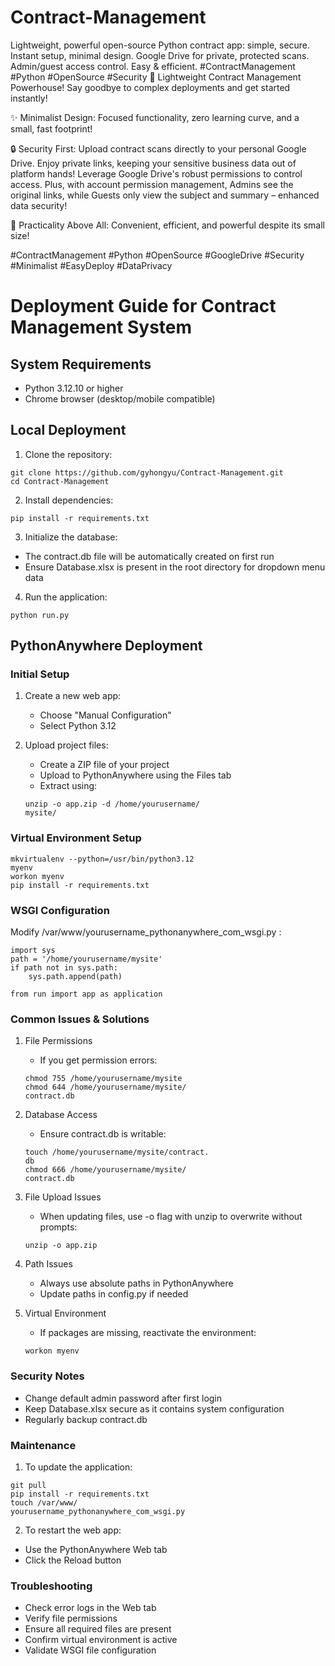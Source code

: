 # Contract-Management
Lightweight, powerful open-source Python contract app: simple, secure. Instant setup, minimal design. Google Drive for private, protected scans. Admin/guest access control. Easy &amp; efficient. #ContractManagement #Python #OpenSource #Security
🚀 Lightweight Contract Management Powerhouse! Say goodbye to complex deployments and get started instantly!

✨ Minimalist Design: Focused functionality, zero learning curve, and a small, fast footprint!

🔒 Security First: Upload contract scans directly to your personal Google Drive. Enjoy private links, keeping your sensitive business data out of platform hands! Leverage Google Drive's robust permissions to control access. Plus, with account permission management, Admins see the original links, while Guests only view the subject and summary – enhanced data security!

💪 Practicality Above All: Convenient, efficient, and powerful despite its small size!

#ContractManagement #Python #OpenSource #GoogleDrive #Security #Minimalist #EasyDeploy #DataPrivacy

# Deployment Guide for Contract Management System
## System Requirements
- Python 3.12.10 or higher
- Chrome browser (desktop/mobile compatible)
## Local Deployment
1. Clone the repository:
```
git clone https://github.com/gyhongyu/Contract-Management.git
cd Contract-Management
```
2. Install dependencies:
```
pip install -r requirements.txt
```
3. Initialize the database:
- The contract.db file will be automatically created on first run
- Ensure Database.xlsx is present in the root directory for dropdown menu data
4. Run the application:
```
python run.py
```
## PythonAnywhere Deployment
### Initial Setup
1. Create a new web app:
   
   - Choose "Manual Configuration"
   - Select Python 3.12
2. Upload project files:
   
   - Create a ZIP file of your project
   - Upload to PythonAnywhere using the Files tab
   - Extract using:
   ```
   unzip -o app.zip -d /home/yourusername/
   mysite/
   ```
### Virtual Environment Setup
```
mkvirtualenv --python=/usr/bin/python3.12 
myenv
workon myenv
pip install -r requirements.txt
```
### WSGI Configuration
Modify /var/www/yourusername_pythonanywhere_com_wsgi.py :

```
import sys
path = '/home/yourusername/mysite'
if path not in sys.path:
    sys.path.append(path)

from run import app as application
```
### Common Issues & Solutions
1. File Permissions
   
   - If you get permission errors:
   ```
   chmod 755 /home/yourusername/mysite
   chmod 644 /home/yourusername/mysite/
   contract.db
   ```
2. Database Access
   
   - Ensure contract.db is writable:
   ```
   touch /home/yourusername/mysite/contract.
   db
   chmod 666 /home/yourusername/mysite/
   contract.db
   ```
3. File Upload Issues
   
   - When updating files, use -o flag with unzip to overwrite without prompts:
   ```
   unzip -o app.zip
   ```
4. Path Issues
   
   - Always use absolute paths in PythonAnywhere
   - Update paths in config.py if needed
5. Virtual Environment
   
   - If packages are missing, reactivate the environment:
   ```
   workon myenv
   ```
### Security Notes
- Change default admin password after first login
- Keep Database.xlsx secure as it contains system configuration
- Regularly backup contract.db
### Maintenance
1. To update the application:
```
git pull
pip install -r requirements.txt
touch /var/www/
yourusername_pythonanywhere_com_wsgi.py
```
2. To restart the web app:
- Use the PythonAnywhere Web tab
- Click the Reload button
### Troubleshooting
- Check error logs in the Web tab
- Verify file permissions
- Ensure all required files are present
- Confirm virtual environment is active
- Validate WSGI file configuration
